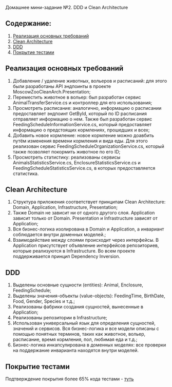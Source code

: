 Домашнее мини-задание №2. DDD и Clean Architecture

## Содержание:
1. [Реализация основных требований](#реализация)
2. [Clean Architecture](#clean-arch)
3. [DDD](#ddd)
4. [Покрытие тестами](#coverage)

## Реализация основных требований

1. Добавление / удаление животных, вольеров и расписаний: для этого были разработаны API эндпоинты в проекте MoscowZooCleanArch.Presentation;
2. Переместить животное в вольер: был разработан сервис AnimalTransferService.cs и контроллер для его использования;
3. Просмотреть расписание: аналогично, информацию о расписании предоставляет эндпоинт GetById, который по ID расписания отправляет информацию о нем. Также был разработан сервис FeedingScheduleInformationService.cs, который предоставляет информацию о предстоящих кормлениях, прошедших и всех;
4. Добавить новое кормление: новое кормление можно доавбить путём изменения времени кормления и вида еды. Для этого реализован сервис FeedingScheduleOrganizationService.cs, который также позволяет покормить животное по его ID;
5. Просмотреть статистику: реализованы сервисы AnimalsStatisticsService.cs, EnclosureStatisticsService.cs и FeedingScheduleStatisticsService.cs, в которых предоставляется статистика.

## Clean Architecture

1. Структура приложения соответствует принципам Clean Architecture: Domain, Application, Infrastructure, Presentation;
2. Также Domain не зависит ни от одного другого слоя. Application зависит только от Domain. Presentation и Infrastructure зависят от Application;
3. Вся бизнес-логика изолирована в Domain и Application, а инвариант соблюдается внутри доменных моделей.;
4. Взаимодействие между слоями происходит через интерфейсы. В Application присутствует объявление интерфейсов репозиториев, которые реализуются в Infrastructure. Во всем проекте поддерживается принцип Dependency Inversion.

## DDD

1. Выделены основные сущности (entities): Animal, Enclosure, FeedingSchedule;
2. Выделены значения-объекты (value-objects): FeedingTime, BirthDate, Food, Gender, Species и т.д.;
3. Реализованы фабрики создания сущностей, вынесенные в Application;
4. Реализованы репозитории в Infrastructure;
5. Использован универсальный язык для определения сущностей, значений и сервисов. Вся бизнес-логика и все модели описаны с помощью понятных терминов, таких как животное, вольер, расписание, время кормления, пол, любимая еда и т.д.;
6. Бизнес-логика инкапсулирована в доменных моделях: все проверки на поддержание инварианта находятся внутри моделей.

## Покрытие тестами

Подтверждение покрытия более 65% кода тестами - [туть]([./index.html](https://dolce-vitah.github.io/Software-Design-Mini/root/index.html))

